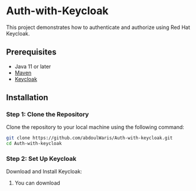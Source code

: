# Auth-with-Keycloak

This project demonstrates how to authenticate and authorize using Red Hat Keycloak.

## Prerequisites

- Java 11 or later
- [Maven](https://maven.apache.org/install.html)
- [Keycloak](https://www.keycloak.org/downloads)

## Installation

### Step 1: Clone the Repository

Clone the repository to your local machine using the following command:

```sh
git clone https://github.com/abdoulWaris/Auth-with-keycloak.git
cd Auth-with-keycloak
``` 
### Step 2: Set Up Keycloak
Download and Install Keycloak:

1. You can download
